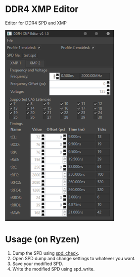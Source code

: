 # DDR4 XMP Editor
Editor for DDR4 SPD and XMP

![Screenshot](ddr4xmpeditor.png)

# Usage (on Ryzen)
1. Dump the SPD using [spd_check](https://cdn.discordapp.com/attachments/727089095570096211/788561019517272124/spd_check_v02_test2.zip).
2. Open SPD dump and change settings to whatever you want.
3. Save your modified SPD.
4. Write the modified SPD using spd_write.
